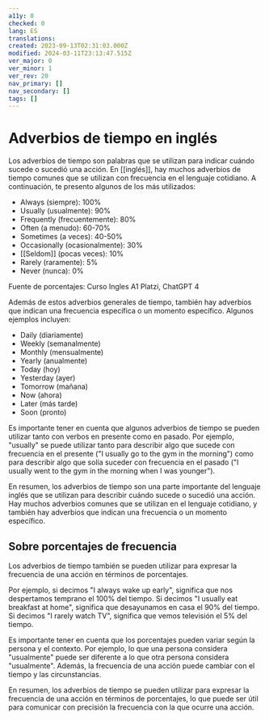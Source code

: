 ```yaml
---
a11y: 0
checked: 0
lang: ES
translations: 
created: 2023-09-13T02:31:03.000Z
modified: 2024-03-11T23:13:47.515Z
ver_major: 0
ver_minor: 1
ver_rev: 20
nav_primary: []
nav_secondary: []
tags: []
---
```

# Adverbios de tiempo en inglés

Los adverbios de tiempo son palabras que se utilizan para indicar cuándo sucede o sucedió una acción. En [[inglés]], hay muchos adverbios de tiempo comunes que se utilizan con frecuencia en el lenguaje cotidiano. A continuación, te presento algunos de los más utilizados:

-    Always (siempre): 100%
-   Usually (usualmente): 90%
-   Frequently (frecuentemente): 80%
-   Often (a menudo): 60-70%
-   Sometimes (a veces): 40-50%
-   Occasionally (ocasionalmente): 30%
-   [[Seldom]] (pocas veces): 10%
-   Rarely (raramente): 5%
-   Never (nunca): 0%

Fuente de porcentajes: Curso Ingles A1 Platzi, ChatGPT 4

Además de estos adverbios generales de tiempo, también hay adverbios que indican una frecuencia específica o un momento específico. Algunos ejemplos incluyen:

-   Daily (diariamente)
-   Weekly (semanalmente)
-   Monthly (mensualmente)
-   Yearly (anualmente)
-   Today (hoy)
-   Yesterday (ayer)
-   Tomorrow (mañana)
-   Now (ahora)
-   Later (más tarde)
-   Soon (pronto)

Es importante tener en cuenta que algunos adverbios de tiempo se pueden utilizar tanto con verbos en presente como en pasado. Por ejemplo, "usually" se puede utilizar tanto para describir algo que sucede con frecuencia en el presente ("I usually go to the gym in the morning") como para describir algo que solía suceder con frecuencia en el pasado ("I usually went to the gym in the morning when I was younger").

En resumen, los adverbios de tiempo son una parte importante del lenguaje inglés que se utilizan para describir cuándo sucede o sucedió una acción. Hay muchos adverbios comunes que se utilizan en el lenguaje cotidiano, y también hay adverbios que indican una frecuencia o un momento específico.

## Sobre porcentajes de frecuencia

Los adverbios de tiempo también se pueden utilizar para expresar la frecuencia de una acción en términos de porcentajes. 

Por ejemplo, si decimos "I always wake up early", significa que nos despertamos temprano el 100% del tiempo. Si decimos "I usually eat breakfast at home", significa que desayunamos en casa el 90% del tiempo. Si decimos "I rarely watch TV", significa que vemos televisión el 5% del tiempo.

Es importante tener en cuenta que los porcentajes pueden variar según la persona y el contexto. Por ejemplo, lo que una persona considera "usualmente" puede ser diferente a lo que otra persona considera "usualmente". Además, la frecuencia de una acción puede cambiar con el tiempo y las circunstancias.

En resumen, los adverbios de tiempo se pueden utilizar para expresar la frecuencia de una acción en términos de porcentajes, lo que puede ser útil para comunicar con precisión la frecuencia con la que ocurre una acción.